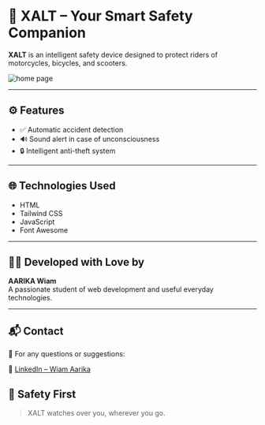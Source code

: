 # 🚨 XALT – Your Smart Safety Companion

**XALT** is an intelligent safety device designed to protect riders of motorcycles, bicycles, and scooters.

<img src="https://github.com/user-attachments/assets/e1237941-9bc9-47a3-993d-e9e78d9e0942" alt="home page" />



---

## ⚙️ Features

- ✅ Automatic accident detection  
- 🔊 Sound alert in case of unconsciousness  
- 🔒 Intelligent anti-theft system  

---

## 🌐 Technologies Used

- HTML  
- Tailwind CSS  
- JavaScript  
- Font Awesome  

---

## 👩‍💻 Developed with Love by

**AARIKA Wiam**  
A passionate student of web development and useful everyday technologies.

---

## 📬 Contact

💌 For any questions or suggestions:

🔗 [LinkedIn – Wiam Aarika](https://www.linkedin.com/in/wiam-aarika-a2977432b/)


## 🛵 Safety First

> XALT watches over you, wherever you go.






